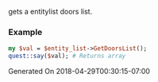 gets a entitylist doors list.
### Example

```perl
my $val = $entity_list->GetDoorsList();
quest::say($val); # Returns array
```


Generated On 2018-04-29T00:30:15-07:00